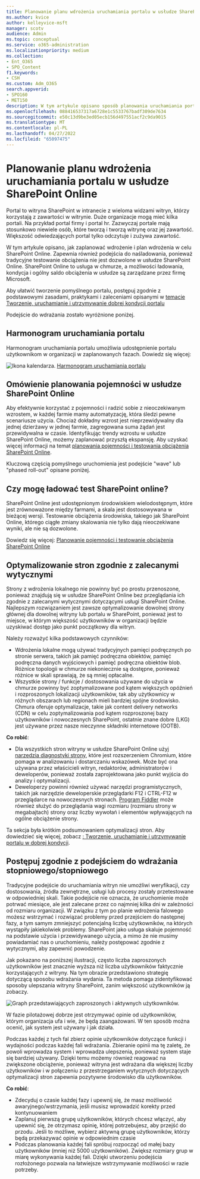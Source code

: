 ```yaml
---
title: Planowanie planu wdrożenia uruchamiania portalu w usłudze SharePoint Online
ms.author: kvice
author: kelleyvice-msft
manager: scotv
audience: Admin
ms.topic: conceptual
ms.service: o365-administration
ms.localizationpriority: medium
ms.collection:
- Ent_O365
- SPO_Content
f1.keywords:
- CSH
ms.custom: Adm_O365
search.appverid:
- SPO160
- MET150
description: W tym artykule opisano sposób planowania uruchamiania portalu w usłudze SharePoint Online oraz czynności, które należy wykonać w celu pomyślnego uruchomienia
ms.openlocfilehash: 088416537317a6728e1c5533767badf309de7634
ms.sourcegitcommit: e50c13d9be3ed05ecb156d497551acf2c9da9015
ms.translationtype: MT
ms.contentlocale: pl-PL
ms.lasthandoff: 04/27/2022
ms.locfileid: "65097475"
---
```

# <a name="planning-your-portal-launch-roll-out-plan-in-sharepoint-online"></a>Planowanie planu wdrożenia uruchamiania portalu w usłudze SharePoint Online

Portal to witryna SharePoint w intranecie z wieloma widzami witryn, którzy korzystają z zawartości w witrynie. Duże organizacje mogą mieć kilka portali. Na przykład portal firmy i portal hr. Zazwyczaj portale mają stosunkowo niewiele osób, które tworzą i tworzą witrynę oraz jej zawartość. Większość odwiedzających portal tylko odczytuje i zużywa zawartość.

W tym artykule opisano, jak zaplanować wdrożenie i plan wdrożenia w celu SharePoint Online. Zapewnia również podejścia do naśladowania, ponieważ tradycyjne testowanie obciążenia nie jest dozwolone w usłudze SharePoint Online. SharePoint Online to usługa w chmurze, a możliwości ładowania, kondycja i ogólny saldo obciążenia w usłudze są zarządzane przez firmę Microsoft.

Aby ułatwić tworzenie pomyślnego portalu, postępuj zgodnie z podstawowymi zasadami, praktykami i zaleceniami opisanymi w [temacie Tworzenie, uruchamianie i utrzymywanie dobrej kondycji portalu](/sharepoint/portal-health)

Podejście do wdrażania zostało wyróżnione poniżej.

## <a name="portal-launch-scheduler"></a>Harmonogram uruchamiania portalu

Harmonogram uruchamiania portalu umożliwia udostępnienie portalu użytkownikom w organizacji w zaplanowanych fazach. Dowiedz się więcej: 

![Ikona kalendarza.](../media/calendar.png) [Harmonogram uruchamiania portalu](/microsoft-365/enterprise/portallaunchscheduler)

## <a name="overview-of-capacity-planning-in-sharepoint-online"></a>Omówienie planowania pojemności w usłudze SharePoint Online

Aby efektywnie korzystać z pojemności i radzić sobie z nieoczekiwanym wzrostem, w każdej farmie mamy automatyzację, która śledzi pewne scenariusze użycia. Chociaż dokładny wzrost jest nieprzewidywalny dla jednej dzierżawy w jednej farmie, zagregowana suma żądań jest przewidywalna w czasie. Identyfikując trendy wzrostu w usłudze SharePoint Online, możemy zaplanować przyszłą ekspansję. Aby uzyskać więcej informacji na temat [planowania pojemności i testowania obciążenia SharePoint Online](capacity-planning-and-load-testing-sharepoint-online.md).

Kluczową częścią pomyślnego uruchomienia jest podejście "wave" lub "phased roll-out" opisane poniżej.

## <a name="can-i-load-test-sharepoint-online"></a>Czy mogę ładować test SharePoint online?

SharePoint Online jest udostępnionym środowiskiem wielodostępnym, które jest zrównoważone między farmami, a skala jest dostosowywana w bieżącej wersji. Testowanie obciążenia środowiska, takiego jak SharePoint Online, którego ciągłe zmiany skalowania nie tylko dają nieoczekiwane wyniki, ale nie są dozwolone.

Dowiedz się więcej: [Planowanie pojemności i testowanie obciążenia SharePoint Online](capacity-planning-and-load-testing-sharepoint-online.md)

## <a name="optimize-pages-by-following-recommended-guidelines"></a>Optymalizowanie stron zgodnie z zalecanymi wytycznymi

Strony z wdrożenia lokalnego nie powinny być po prostu przenoszone, ponieważ znajdują się w usłudze SharePoint Online bez przeglądania ich zgodnie z zalecanymi wytycznymi dotyczącymi usługi SharePoint Online. Najlepszym rozwiązaniem jest zawsze optymalizowanie dowolnej strony głównej dla dowolnej witryny lub portalu w SharePoint, ponieważ jest to miejsce, w którym większość użytkowników w organizacji będzie uzyskiwać dostęp jako punkt początkowy dla witryn.

Należy rozważyć kilka podstawowych czynników:

- Wdrożenia lokalne mogą używać tradycyjnych pamięci podręcznych po stronie serwera, takich jak pamięć podręczna obiektów, pamięć podręczna danych wyjściowych i pamięć podręczna obiektów blob. Różnice topologii w chmurze niekoniecznie są dostępne, ponieważ różnice w skali sprawiają, że są mniej opłacalne.
- Wszystkie strony / funkcje / dostosowania używane do użycia w chmurze powinny być zoptymalizowane pod kątem większych opóźnień i rozproszonych lokalizacji użytkowników, tak aby użytkownicy w różnych obszarach lub regionach mieli bardziej spójne środowisko. Chmura oferuje optymalizacje, takie jak content delivery networks (CDN) w celu zoptymalizowania pod kątem rozproszonej bazy użytkowników i nowoczesnych SharePoint, ostatnie znane dobre (LKG) jest używane przez nasze nieczynne składniki internetowe (OOTB).

**Co robić**:

- Dla wszystkich stron witryny w usłudze SharePoint Online użyj [narzędzia diagnostyki strony](./page-diagnostics-for-spo.md), które jest rozszerzeniem Chromium, które pomaga w analizowaniu i dostarczaniu wskazówek. Może być ona używana przez właścicieli witryn, redaktorów, administratorów i deweloperów, ponieważ została zaprojektowana jako punkt wyjścia do analizy i optymalizacji.
- Deweloperzy powinni również używać narzędzi programistycznych, takich jak narzędzie deweloperskie przeglądarki F12 i CTRL-F12 w przeglądarce na nowoczesnych stronach. [Program Fiddler](https://www.telerik.com/download/fiddler) może również służyć do przeglądania wagi rozmiaru (rozmiaru strony w megabajtach) strony oraz liczby wywołań i elementów wpływających na ogólne obciążenie strony.

Ta sekcja była krótkim podsumowaniem optymalizacji stron.  Aby dowiedzieć się więcej, zobacz  [: Tworzenie, uruchamianie i utrzymywanie portalu w dobrej kondycji](/sharepoint/portal-health).

## <a name="follow-a-wave--phased-roll-out-approach"></a>Postępuj zgodnie z podejściem do wdrażania stopniowego/stopniowego

Tradycyjne podejście do uruchamiania witryn nie umożliwi weryfikacji, czy dostosowania, źródła zewnętrzne, usługi lub procesy zostały przetestowane w odpowiedniej skali. Takie podejście nie oznacza, że uruchomienie może potrwać miesiące, ale jest zalecane przez co najmniej kilka dni w zależności od rozmiaru organizacji. W związku z tym po planie wdrożenia falowego możesz wstrzymać i rozwiązać problemy przed przejściem do następnej fazy, a tym samym zmniejszyć potencjalną liczbę użytkowników, na których wystąpiły jakiekolwiek problemy. SharePoint jako usługa skaluje pojemność na podstawie użycia i przewidywanego użycia, a mimo że nie musimy powiadamiać nas o uruchomieniu, należy postępować zgodnie z wytycznymi, aby zapewnić powodzenie.

Jak pokazano na poniższej ilustracji, często liczba zaproszonych użytkowników jest znacznie wyższa niż liczba użytkowników faktycznie korzystających z witryny. Na tym obrazie przedstawiono strategię dotyczącą sposobu wdrażania wydania. Ta metoda pomaga zidentyfikować sposoby ulepszania witryny SharePoint, zanim większość użytkowników ją zobaczy.

![Graph przedstawiających zaproszonych i aktywnych użytkowników.](../media/0bc14a20-9420-4986-b9b9-fbcd2c6e0fb9.png)

W fazie pilotażowej dobrze jest otrzymywać opinie od użytkowników, którym organizacja ufa i wie, że będą zaangażowani. W ten sposób można ocenić, jak system jest używany i jak działa.

Podczas każdej z tych fal zbierz opinie użytkowników dotyczące funkcji i wydajności podczas każdej fali wdrażania. Zbieranie opinii ma tę zaletę, że powoli wprowadza system i wprowadza ulepszenia, ponieważ system staje się bardziej używany. Dzięki temu możemy również reagować na zwiększone obciążenie, ponieważ witryna jest wdrażana dla większej liczby użytkowników i w połączeniu z przestrzeganiem wytycznych dotyczących optymalizacji stron zapewnia pozytywne środowisko dla użytkowników.

**Co robić**:

- Zdecyduj o czasie każdej fazy i upewnij się, że masz możliwość awaryjnego/wstrzymania, jeśli musisz wprowadzić korekty przed kontynuowaniem
- Zaplanuj pierwszą grupę użytkowników, których chcesz włączyć, aby upewnić się, że otrzymasz opinię, której potrzebujesz, aby przejść do przodu.  Jeśli to możliwe, wybierz aktywną grupę użytkowników, którzy będą przekazywać opinie w odpowiednim czasie
- Podczas planowania każdej fali spróbuj rozpocząć od małej bazy użytkowników (mniej niż 5000 użytkowników). Zwiększ rozmiary grup w miarę wykonywania każdej fali. Dzięki utworzeniu podejścia rozłożonego pozwala na łatwiejsze wstrzymywanie możliwości w razie potrzeby.
